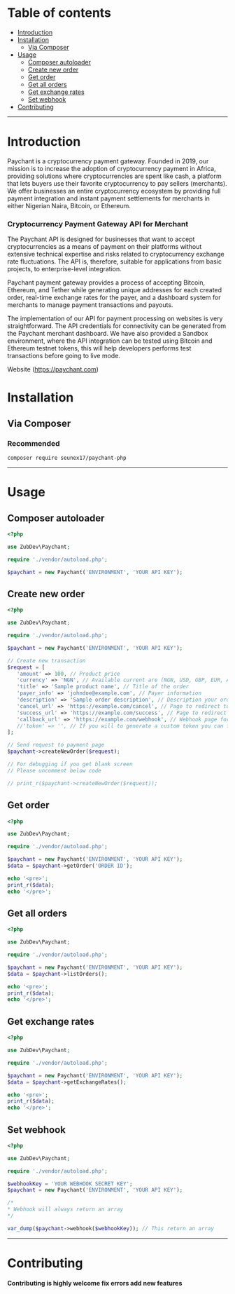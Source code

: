 # Table of contents

* [Introduction](#introduction)
* [Installation](#installation)
    * [Via Composer](#via-composer)
* [Usage](#usage)
    * [Composer autoloader](#composer-autoloader)
    * [Create new order](#create-new-order)
    * [Get order](#get-order)
    * [Get all orders](#get-all-orders)
    * [Get exchange rates](#get-exchange-rates)
    * [Set webhook](#set-webhook)
* [Contributing](#contributing)

- - -

# Introduction

Paychant is a cryptocurrency payment gateway. Founded in 2019, our mission is to increase the adoption of cryptocurrency
payment in Africa, providing solutions where cryptocurrencies are spent like cash, a platform that lets buyers use their
favorite cryptocurrency to pay sellers (merchants). We offer businesses an entire cryptocurrency ecosystem by providing
full payment integration and instant payment settlements for merchants in either Nigerian Naira, Bitcoin, or Ethereum.

### Cryptocurrency Payment Gateway API for Merchant

The Paychant API is designed for businesses that want to accept cryptocurrencies as a means of payment on their
platforms without extensive technical expertise and risks related to cryptocurrency exchange rate fluctuations. The API
is, therefore, suitable for applications from basic projects, to enterprise-level integration.

Paychant payment gateway provides a process of accepting Bitcoin, Ethereum, and Tether while generating unique addresses
for each created order, real-time exchange rates for the payer, and a dashboard system for merchants to manage payment
transactions and payouts.

The implementation of our API for payment processing on websites is very straightforward. The API credentials for
connectivity can be generated from the Paychant merchant dashboard. We have also provided a Sandbox environment, where
the API integration can be tested using Bitcoin and Ethereum testnet tokens, this will help developers performs test
transactions before going to live mode.

Website (https://paychant.com)

# Installation

## Via Composer

### Recommended

```
composer require seunex17/paychant-php
```

- - -

# Usage

## Composer autoloader

```php
<?php

use ZubDev\Paychant;

require './vendor/autoload.php';

$paychant = new Paychant('ENVIRONMENT', 'YOUR API KEY');
```

## Create new order

```php
<?php

use ZubDev\Paychant;

require './vendor/autoload.php';

$paychant = new Paychant('ENVIRONMENT', 'YOUR API KEY');

// Create new transaction
$request = [
   'amount' => 100, // Product price
   'currency' => 'NGN', // Available current are (NGN, USD, GBP, EUR, AUD, CAD, JPY, CNY)
   'title' => 'Sample product name', // Title of the order
   'payer_info' => 'johndoe@example.com', // Payer information
   'description' => 'Sample order description', // Description your order
   'cancel_url' => 'https://example.com/cancel', // Page to redirect to when user cancel payment
   'success_url' => 'https://example.com/success', // Page to redirect to for payment verification
   'callback_url' => 'https://example.com/webhook', // Webhook page for instant notification of order status
   //'token' => '', // If you will to generate a custom token you can fill in this Max 50
];

// Send request to payment page
$paychant->createNewOrder($request);

// For debugging if you get blank screen
// Please uncomment below code

// print_r($paychant->createNewOrder($request));
```

## Get order

```php
<?php

use ZubDev\Paychant;

require './vendor/autoload.php';

$paychant = new Paychant('ENVIRONMENT', 'YOUR API KEY');
$data = $paychant->getOrder('ORDER ID');

echo '<pre>';
print_r($data);
echo '</pre>';
```

## Get all orders

```php
<?php

use ZubDev\Paychant;

require './vendor/autoload.php';

$paychant = new Paychant('ENVIRONMENT', 'YOUR API KEY');
$data = $paychant->listOrders();

echo '<pre>';
print_r($data);
echo '</pre>';
```

## Get exchange rates

```php
<?php

use ZubDev\Paychant;

require './vendor/autoload.php';

$paychant = new Paychant('ENVIRONMENT', 'YOUR API KEY');
$data = $paychant->getExchangeRates();

echo '<pre>';
print_r($data);
echo '</pre>';
```

## Set webhook

```php
<?php

use ZubDev\Paychant;

require './vendor/autoload.php';

$webhookKey = 'YOUR WEBHOOK SECRET KEY';
$paychant = new Paychant('ENVIRONMENT', 'YOUR API KEY');

/*
* Webhook will always return an array
*/

var_dump($paychant->webhook($webhookKey)); // This return an array
```

---

# Contributing

#### Contributing is highly welcome fix errors add new features
